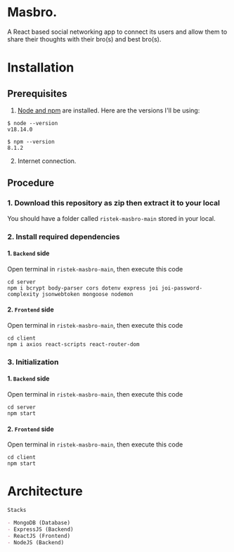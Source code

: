 # Masbro.
A React based social networking app to connect its users and allow them to share their thoughts with their bro(s) and best bro(s).
# Installation
## Prerequisites
1. [Node and npm](https://nodejs.org/en/download/) are installed. Here are the versions I'll be using:

```shell
$ node --version
v18.14.0

$ npm --version
8.1.2
```

2. Internet connection.
## Procedure

### 1. Download this repository as zip then extract it to your local
You should have a folder called `ristek-masbro-main` stored in your local.

### 2. Install required dependencies

#### 1. `Backend` side
Open terminal in `ristek-masbro-main`, then execute this code

```shell
cd server
npm i bcrypt body-parser cors dotenv express joi joi-password-complexity jsonwebtoken mongoose nodemon
```

#### 2. `Frontend` side
Open terminal in `ristek-masbro-main`, then execute this code

```shell
cd client
npm i axios react-scripts react-router-dom
```

### 3. Initialization

#### 1. `Backend` side
Open terminal in `ristek-masbro-main`, then execute this code

```shell
cd server
npm start
```

#### 2. `Frontend` side
Open terminal in `ristek-masbro-main`, then execute this code

```shell
cd client
npm start
```

# Architecture
```markdown
Stacks

- MongoDB (Database)
- ExpressJS (Backend)
- ReactJS (Frontend)
- NodeJS (Backend)
```
